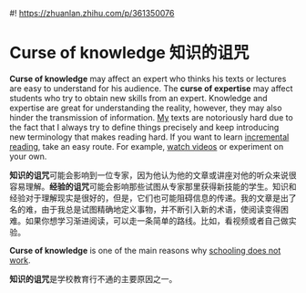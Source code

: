 #! https://zhuanlan.zhihu.com/p/361350076
# Curse of knowledge 知识的诅咒

**Curse of knowledge** may affect an expert who thinks his texts or lectures are easy to understand for his audience. The **curse of expertise** may affect students who try to obtain new skills from an expert. Knowledge and expertise are great for understanding the reality, however, they may also hinder the transmission of information. [My](https://supermemo.guru/wiki/Piotr_Wozniak) texts are notoriously hard due to the fact that I always try to define things precisely and keep introducing new terminology that makes reading hard. If you want to learn [incremental reading](https://supermemo.guru/wiki/Incremental_reading), take an easy route. For example, [watch videos](https://www.youtube.com/channel/UCqmYtieCc3liSTYxLwk_MLw/videos?sort=p&view=0&flow=grid) or experiment on your own.

**知识的诅咒**可能会影响到一位专家，因为他认为他的文章或讲座对他的听众来说很容易理解。**经验的诅咒**可能会影响那些试图从专家那里获得新技能的学生。知识和经验对于理解现实是很好的，但是，它们也可能阻碍信息的传递。我的文章是出了名的难，由于我总是试图精确地定义事物，并不断引入新的术语，使阅读变得困难。如果你想学习渐进阅读，可以走一条简单的路线。比如，看视频或者自己做实验。

**Curse of knowledge** is one of the main reasons why [schooling does not work](https://supermemo.guru/wiki/Problem_of_schooling).

**知识的诅咒**是学校教育行不通的主要原因之一。

